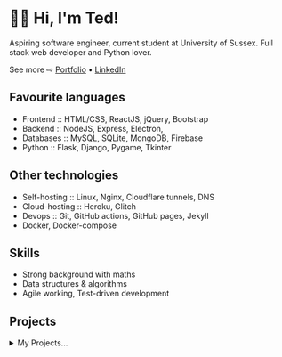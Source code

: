 # 🙋‍♂️ Hi, I'm Ted!

Aspiring software engineer, current student at University of Sussex. Full stack web developer and Python lover.

See more ⇨ [Portfolio](https://www.tedalden.dev/)  •  [LinkedIn](https://www.linkedin.com/in/ted-alden-templeman/)

## Favourite languages

- Frontend :: HTML/CSS, ReactJS, jQuery, Bootstrap
- Backend :: NodeJS, Express, Electron,
- Databases :: MySQL, SQLite, MongoDB, Firebase
- Python :: Flask, Django, Pygame, Tkinter

## Other technologies

- Self-hosting :: Linux, Nginx, Cloudflare tunnels, DNS
- Cloud-hosting :: Heroku, Glitch
- Devops :: Git, GitHub actions, GitHub pages, Jekyll
- Docker, Docker-compose

## Skills

- Strong background with maths
- Data structures & algorithms
- Agile working, Test-driven development

## Projects

<details>
<summary>My Projects...</summary>
<br>

WIP!

</details>
